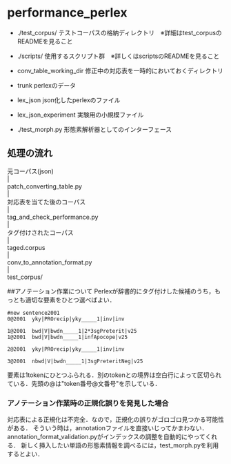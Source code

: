 performance_perlex
==================

* ./test_corpus/ テストコーパスの格納ディレクトリ　※詳細はtest_corpusのREADMEを見ること   

* ./scripts/ 使用するスクリプト群　※詳しくはscriptsのREADMEを見ること

* conv_table_working_dir 修正中の対応表を一時的においておくディレクトリ  

* trunk perlexのデータ  

* lex_json json化したperlexのファイル  

* lex_json_experiment 実験用の小規模ファイル  

* ./test_morph.py 形態素解析器としてのインターフェース

## 処理の流れ

元コーパス(json)  
	|   
patch_converting_table.py  
	|  
対応表を当てた後のコーパス  
	|  
tag_and_check_performance.py  
	|  
タグ付けされたコーパス  
	|  
taged.corpus     
	|  
conv_to_annotation_format.py  
	|  
test_corpus/

##アノテーション作業について
Perlexが辞書的にタグ付けした候補のうち，もっとも適切な要素をひとつ選べばよい．  
````
#new sentence2001
0@2001  yky|PROrecip|yky_____1|inv|inv

1@2001  bwd|V|bwdn_____1|2*3sgPreterit|v25
1@2001  bwd|V|bwdn_____1|infApocope|v25

2@2001  yky|PROrecip|yky_____1|inv|inv

3@2001  nbwd|V|bwdn_____1|3sgPreteritNeg|v25
````
要素は1tokenにひとつふられる．別のtokenとの境界は空白行によって区切られている．先頭の@は"token番号@文番号"を示している．

### アノテーション作業時の正規化誤りを発見した場合
対応表による正規化は不完全．なので，正規化の誤りがゴロゴロ見つかる可能性がある．
そういう時は，annotationファイルを直接いじってかまわない．annotation_format_validation.pyがインデックスの調整を自動的にやってくれる．
新しく挿入したい単語の形態素情報を調べるには，test_morph.pyを利用するとよい．
